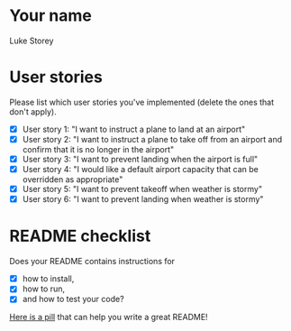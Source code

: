 # Your name

Luke Storey

# User stories

Please list which user stories you've implemented (delete the ones that don't apply).

- [x] User story 1: "I want to instruct a plane to land at an airport"
- [x] User story 2: "I want to instruct a plane to take off from an airport and confirm that it is no longer in the airport"
- [x] User story 3: "I want to prevent landing when the airport is full"
- [x] User story 4: "I would like a default airport capacity that can be overridden as appropriate"
- [x] User story 5: "I want to prevent takeoff when weather is stormy"
- [x] User story 6: "I want to prevent landing when weather is stormy"

# README checklist

Does your README contains instructions for

- [x] how to install,
- [x] how to run,
- [x] and how to test your code?

[Here is a pill](https://github.com/makersacademy/course/blob/main/pills/readmes.md) that can help you write a great README!
